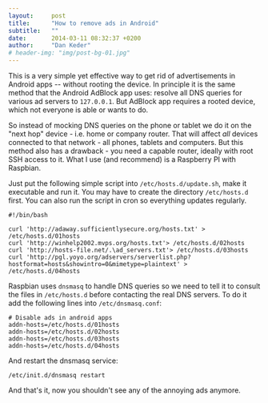 ```yaml
---
layout:     post
title:      "How to remove ads in Android"
subtitle:   ""
date:       2014-03-11 08:32:37 +0200
author:     "Dan Keder"
# header-img: "img/post-bg-01.jpg"
---
```


This is a very simple yet effective way to get rid of advertisements
in Android apps -- without rooting the device. In principle it is the
same method that the Android AdBlock app uses: resolve all DNS queries for
various ad servers to `127.0.0.1`. But AdBlock app requires a rooted device, which
not everyone is able or wants to do.

So instead of mocking DNS queries on the phone or tablet we do it on the "next
hop" device - i.e. home or company router. That will affect *all* devices
connected to that network - all phones, tablets and computers. But this method
also has a drawback - you need a capable router, ideally with root SSH access to
it. What I use (and recommend) is a Raspberry PI with Raspbian.

Just put the following simple script into `/etc/hosts.d/update.sh`, make it executable and run it. You
may have to create the directory `/etc/hosts.d` first. You can also run the script in cron so everything updates regularly.

    #!/bin/bash

    curl 'http://adaway.sufficientlysecure.org/hosts.txt' > /etc/hosts.d/01hosts
    curl 'http://winhelp2002.mvps.org/hosts.txt'> /etc/hosts.d/02hosts
    curl 'http://hosts-file.net/.\ad_servers.txt'> /etc/hosts.d/03hosts
    curl 'http://pgl.yoyo.org/adservers/serverlist.php?hostformat=hosts&showintro=0&mimetype=plaintext' > /etc/hosts.d/04hosts


Raspbian uses `dnsmasq` to handle DNS queries so we need to tell it to consult
the files in `/etc/hosts.d` before contacting the real DNS servers. To do it add
the following lines into `/etc/dnsmasq.conf`:

    # Disable ads in android apps
    addn-hosts=/etc/hosts.d/01hosts
    addn-hosts=/etc/hosts.d/02hosts
    addn-hosts=/etc/hosts.d/03hosts
    addn-hosts=/etc/hosts.d/04hosts

And restart the dnsmasq service:

    /etc/init.d/dnsmasq restart

And that's it, now you shouldn't see any of the annoying ads anymore.
